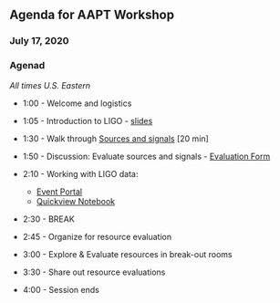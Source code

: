 ## Agenda for AAPT Workshop
### July 17, 2020

### Agenad
*All times U.S. Eastern*

 * 1:00 - Welcome and logistics
 * 1:05 - Introduction to LIGO - [slides](https://drive.google.com/file/d/19OWPKRPj-asgpKC_vj_Q22NkXIUzHmPI/view?usp=sharing)
 * 1:30 - Walk through [Sources and signals](https://labcit.ligo.caltech.edu/~jkanner/aapt/web/) [20 min]
 * 1:50 - Discussion: Evaluate sources and signals - [Evaluation Form](https://docs.google.com/document/d/1oJV_HCaQGV3D23f97gwW6KyS0foNnnwuMDhOt14rUVc/edit?usp=sharing)
 
 * 2:10 - Working with LIGO data: 
    * [Event Portal](https://gw-osc.org/eventapi)
    * [Quickview Notebook](https://colab.research.google.com/github/losc-tutorial/quickview/blob/master/index.ipynb)
    
* 2:30 - BREAK

* 2:45 - Organize for resource evaluation

* 3:00 - Explore & Evaluate resources in break-out rooms

* 3:30 - Share out resource evaluations

* 4:00 - Session ends




